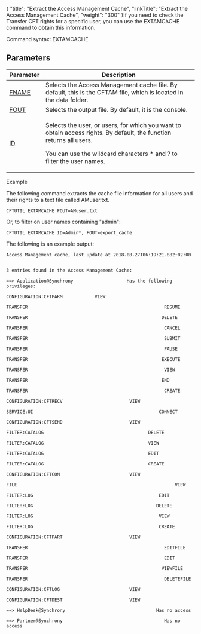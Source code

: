 {
    "title": "Extract the Access Management Cache",
    "linkTitle": "Extract the Access Management Cache",
    "weight": "300"
}If you need to check the <span class="mc-variable axway_variables.Component_Long_Name variable">Transfer CFT</span> rights for a specific user, you can use the <span class="code">EXTAMCACHE </span>command to obtain this information.

Command syntax: EXTAMCACHE

## Parameters

<table>
   <thead>
      <tr>
<th class="TableStyle-SynchTableStyle_interop-HeadE-Column1-Header1">Parameter         </th>
<th class="TableStyle-SynchTableStyle_interop-HeadD-Column1-Header1">Description         </th>
      </tr>
   </thead>
   <tbody>
      <tr>
         <td><a href="../../../../c_intro_userinterfaces/command_summary/parameter_intro/fname">FNAME</a>         </td>
         <td>Selects the Access Management cache file. By default, this is the CFTAM file, which is located in the <span class="code">data </span>folder.         </td>
      </tr>
      <tr>
         <td><a href="../../../../c_intro_userinterfaces/command_summary/parameter_intro/fout">FOUT</a>         </td>
         <td>Selects the output file. By default, it is the console.         </td>
      </tr>
      <tr>
         <td><a href="../../../../c_intro_userinterfaces/command_summary/parameter_intro/id">ID</a>         </td>
         <td><p>Selects the user, or users, for which you want to obtain access rights. By default, the function returns all users.</p>
<p>You can use the wildcard characters <span class="code">*</span> and <span class="code">?</span> to filter the user names.</p>         </td>
      </tr>
   </tbody>
</table>

Example

The following command extracts the cache file information for all users and their rights to a text file called <span class="code">AMuser.txt</span>.


    CFTUTIL EXTAMCACHE FOUT=AMuser.txt

Or, to filter on user names containing "admin":


    CFTUTIL EXTAMCACHE ID=Admin*, FOUT=export_cache

The following is an example output:



    Access Management cache, last update at 2018-08-27T06:19:21.882+02:00

     
    3 entries found in the Access Management Cache:

    ==> Application@Synchrony                    Has the following privileges:
     
    CONFIGURATION:CFTPARM            VIEW
     
    TRANSFER                                                   RESUME
     
    TRANSFER                                                  DELETE
     
    TRANSFER                                                   CANCEL
     
    TRANSFER                                                   SUBMIT
     
    TRANSFER                                                   PAUSE
     
    TRANSFER                                                  EXECUTE
     
    TRANSFER                                                   VIEW
     
    TRANSFER                                                  END
     
    TRANSFER                                                   CREATE
     
    CONFIGURATION:CFTRECV                         VIEW
     
    SERVICE:UI                                               CONNECT
     
    CONFIGURATION:CFTSEND                         VIEW
     
    FILTER:CATALOG                                       DELETE
     
    FILTER:CATALOG                                       VIEW
     
    FILTER:CATALOG                                       EDIT
     
    FILTER:CATALOG                                       CREATE
     
    CONFIGURATION:CFTCOM                          VIEW
     
    FILE                                                           VIEW
     
    FILTER:LOG                                               EDIT
     
    FILTER:LOG                                              DELETE
     
    FILTER:LOG                                               VIEW
     
    FILTER:LOG                                               CREATE
     
    CONFIGURATION:CFTPART                         VIEW
     
    TRANSFER                                                   EDITFILE
     
    TRANSFER                                                   EDIT
     
    TRANSFER                                                  VIEWFILE
     
    TRANSFER                                                   DELETEFILE
     
    CONFIGURATION:CFTLOG                          VIEW
     
    CONFIGURATION:CFTDEST                         VIEW

    ==> HelpDesk@Synchrony                                  Has no access

    ==> Partner@Synchrony                                      Has no access

 
